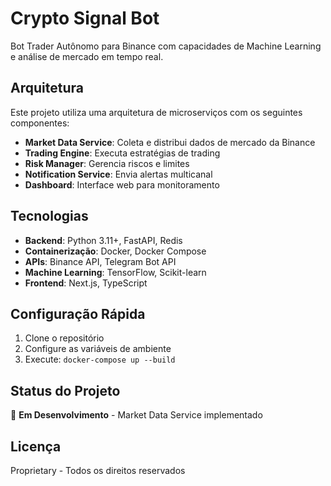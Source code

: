# Crypto Signal Bot

Bot Trader Autônomo para Binance com capacidades de Machine Learning e análise de mercado em tempo real.

## Arquitetura

Este projeto utiliza uma arquitetura de microserviços com os seguintes componentes:

- **Market Data Service**: Coleta e distribui dados de mercado da Binance
- **Trading Engine**: Executa estratégias de trading
- **Risk Manager**: Gerencia riscos e limites
- **Notification Service**: Envia alertas multicanal
- **Dashboard**: Interface web para monitoramento

## Tecnologias

- **Backend**: Python 3.11+, FastAPI, Redis
- **Containerização**: Docker, Docker Compose
- **APIs**: Binance API, Telegram Bot API
- **Machine Learning**: TensorFlow, Scikit-learn
- **Frontend**: Next.js, TypeScript

## Configuração Rápida

1. Clone o repositório
2. Configure as variáveis de ambiente
3. Execute: `docker-compose up --build`

## Status do Projeto

🚧 **Em Desenvolvimento** - Market Data Service implementado

## Licença

Proprietary - Todos os direitos reservados

